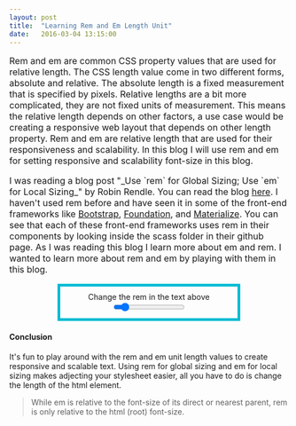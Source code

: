 ```yaml
---
layout: post
title:  "Learning Rem and Em Length Unit"
date:   2016-03-04 13:15:00
---
```

<article class="module" style="font-size:1rem;">
  <p style="font-size:1em;">
    Rem and em are common CSS property values that are used for relative length. 
    The CSS length value come in two different forms, absolute and relative. The 
    absolute length is a fixed measurement that is specified by pixels. Relative 
    lengths are a bit more complicated, they are not fixed units of measurement. This means 
    the relative length depends on other factors, a use case would be creating a 
    responsive web layout that depends on other length property. Rem and em are relative 
    length that are used for their responsiveness and scalability. In this blog I will 
    use rem and em for setting responsive and scalability font-size in this blog.
  </p>

  <p style="font-size:1em;">
    I was reading a blog post "_Use `rem` for Global Sizing; Use `em` for Local Sizing_" 
    by Robin Rendle. You can read the blog <a href="https://css-tricks.com/rem-global-em-local/#more-239011" target="_blank">here</a>. 
    I haven't used rem before and have seen it in some of the front-end frameworks like 
    <a href="http://getbootstrap.com/" target="_blank">Bootstrap</a>, 
    <a href="http://foundation.zurb.com/" target="_blank">Foundation</a>, and <a href="http://materializecss.com/" target="_blank">Materialize</a>. 
    You can see that each of these front-end frameworks uses rem in their components by looking inside 
    the scass folder in their github page. As I was reading this blog I learn more about 
    em and rem. I wanted to learn more about rem and em by playing with them in this blog.
  </p>
</article>

<div class="font-size-control" style="width:300px; margin:0 auto; text-align:center; border: 5px solid #00BCD4; padding: 10px;">
  Change the rem in the text above
  <input type="range" min="0.8" max="2.5" step="0.1" value="1">
</div>

#### Conclusion
It's fun to play around with the rem and em unit length values to create responsive and scalable text. 
Using rem for global sizing and em for local sizing makes adjecting your stylesheet easier, all you 
have to do is change the length of the html element.

> While em is relative to the font-size of its direct or nearest parent, rem is only relative to the html (root) font-size.

<script>
  (function($){
    $("input[type='range']").on("change", function() {
      console.log($(this).val());
      $(".module").css("font-size", $(this).val() + "rem");
    });
  })(jQuery);
</script>
